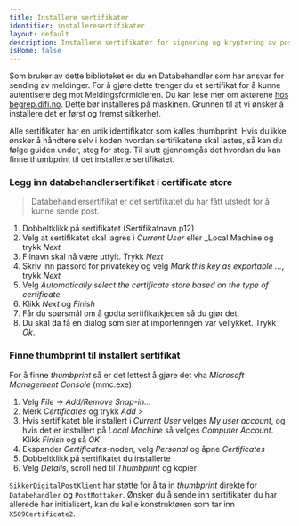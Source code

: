 ```yaml
---
title: Installere sertifikater
identifier: installeresertifikater
layout: default
description: Installere sertifikater for signering og kryptering av post
isHome: false
---
```


Som bruker av dette biblioteket er du en Databehandler som har ansvar for sending av meldinger. For å gjøre dette trenger du et sertifikat for å kunne autentisere deg mot Meldingsformidleren. Du kan lese mer om aktørene [hos begrep.difi.no](http://begrep.difi.no/SikkerDigitalPost/forretningslag/Aktorer). Dette bør installeres på maskinen. Grunnen til at vi ønsker å installere det er først og fremst sikkerhet.

Alle sertifikater har en unik identifikator som kalles thumbprint. Hvis du ikke ønsker å håndtere selv i koden hvordan sertifikatene skal lastes, så kan du følge guiden under, steg for steg. Til slutt gjennomgås det hvordan du kan finne thumbprint til det installerte sertifikatet.

### Legg inn databehandlersertifikat i certificate store

> Databehandlersertifikat er det sertifikatet du har fått utstedt for å kunne sende post.

1. Dobbeltklikk på sertifikatet (Sertifikatnavn.p12)
1. Velg at sertifikatet skal lagres i _Current User_ eller _Local Machine og trykk _Next_
1. Filnavn skal nå være utfylt. Trykk _Next_
1. Skriv inn passord for privatekey og velg _Mark this key as exportable ..._, trykk _Next_
1. Velg _Automatically select the certificate store based on the type of certificate_
1. Klikk _Next_ og _Finish_
1. Får du spørsmål om å godta sertifikatkjeden så du gjør det.
1. Du skal da få en dialog som sier at importeringen var vellykket. Trykk _Ok_.

### Finne thumbprint til installert sertifikat

For å finne _thumbprint_ så er det lettest å gjøre det vha _Microsoft Management Console_ (mmc.exe).

1. Velg _File_ -> _Add/Remove Snap-in..._ 
1. Merk _Certificates_ og trykk _Add >_
1. Hvis sertifikatet ble installert i _Current User_ velges _My user account_, og hvis det er installert på _Local Machine_ så velges _Computer Account_. Klikk _Finish_ og så _OK_
1. Ekspander _Certificates_-noden, velg _Personal_ og åpne _Certificates_
1. Dobbeltklikk på sertifikatet du installerte
1. Velg _Details_, scroll ned til _Thumbprint_ og kopier

`SikkerDigitalPostKlient` har støtte for å ta in _thumbprint_ direkte for `Databehandler` og `PostMottaker`. Ønsker du å sende inn sertifikater du har allerede har initialisert, kan du kalle konstruktøren som tar inn `X509Certificate2`.
